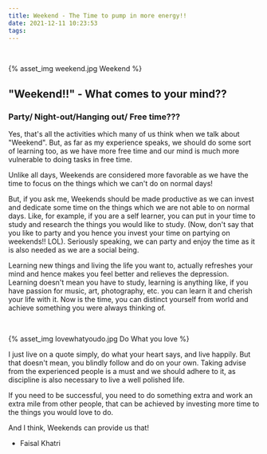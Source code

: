 ```yaml
---
title: Weekend - The Time to pump in more energy!!
date: 2021-12-11 10:23:53
tags:
---
```


<p>&nbsp;</p>
{% asset_img weekend.jpg Weekend %}

## "Weekend!!" - What comes to your mind??

### Party/ Night-out/Hanging out/ Free time???

Yes, that's all the activities which many of us think when we talk about "Weekend".
But, as far as my experience speaks, we should do some sort of learning too, as we have more free time and our mind is much more vulnerable to doing tasks in free time.

Unlike all days, Weekends are considered more favorable as we have the time to focus on the things which we can't do on normal days!

But, if you ask me, Weekends should be made productive as we can invest and dedicate some time on the things which we are not able to on normal days.
Like, for example, if you are a self learner, you can put in your time to study and research the things you would like to study. (Now, don't say that you like to party and you hence you invest your time on partying on weekends!! LOL).
Seriously speaking, we can party and enjoy the time as it is also needed as we are a social being.

Learning new things and living the life you want to, actually refreshes your mind and hence makes you feel better and relieves the depression. Learning doesn't mean you have to study, learning is anything like, if you have passion for music, art, photography, etc. you can learn it and cherish your life with it. Now is the time, you can distinct yourself from world and achieve something you were always thinking of.

<p>&nbsp;</p>
{% asset_img lovewhatyoudo.jpg Do What you love %}

I just live on a quote simply, do what your heart says, and live happily. But that doesn't mean, you blindly follow and do on your own. Taking advise from the experienced people is a must and we should adhere to it, as discipline is also necessary to live a well polished life.

If you need to be successful, you need to do something extra and work an extra mile from other people, that can be achieved by investing more time to the things you would love to do.

And I think, Weekends can provide us that!

- Faisal Khatri
<p>&nbsp;</p>
